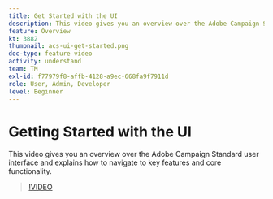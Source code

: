 ```yaml
---
title: Get Started with the UI 
description: This video gives you an overview over the Adobe Campaign Standard user interface and the key features and core functionality.
feature: Overview
kt: 3882
thumbnail: acs-ui-get-started.png
doc-type: feature video
activity: understand
team: TM
exl-id: f77979f8-affb-4128-a9ec-668fa9f7911d
role: User, Admin, Developer
level: Beginner
---
```

# Getting Started with the UI

This video gives you an overview over the Adobe Campaign Standard user interface and explains how to navigate to key features and core functionality.

>[!VIDEO](https://video.tv.adobe.com/v/18469?quality=12)
